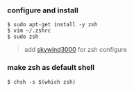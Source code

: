 ### configure and install 
```
$ sudo apt-get install -y zsh
$ vim ~/.zshrc
$ sudo zsh
```
> add [skywind3000](https://github.com/skywind3000/vim/blob/master/etc/zshrc.zsh) for zsh configure

### make zsh as default shell
```
$ chsh -s $(which zsh)
```
